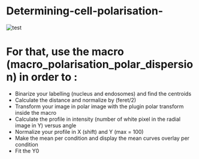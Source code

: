 # Determining-cell-polarisation-
![test](https://user-images.githubusercontent.com/41480459/186089158-055e6063-6655-4905-8c3a-ea8225ca5416.jpg)

# For that, use the macro (macro_polarisation_polar_dispersion) in order to :
- Binarize your labelling (nucleus and endosomes) and find the centroids
- Calculate the distance and normalize by (feret/2)
- Transform your image in polar image with the plugin polar transform inside the macro
- Calculate the profile in intensity (number of white pixel in the radial image in Y) versus angle
- Normalize your profile in X (shift) and Y (max = 100)
- Make the mean per condition and display the mean curves overlay per condition
- Fit the Y0
